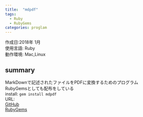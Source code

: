 ```yaml
---
title:  "mdpdf"
tags: 
  - Ruby
  - RubyGems
categories: proglam
---
```


作成日:2018年 1月    
使用言語:  Ruby  
動作環境:  Mac,Linux  

## summary  
MarkDownで記述されたファイルをPDFに変換するためのプログラム  
RubyGemsとしても配布をしている  
install: `gem install mdpdf `  
URL:   
[GitHub](https://github.com/723gt/mdpdf)   
[RubyGems](https://rubygems.org/gems/mdpdf)  
